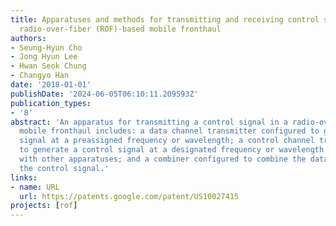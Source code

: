 ```yaml
---
title: Apparatuses and methods for transmitting and receiving control signal in analog
  radio-over-fiber (ROF)-based mobile fronthaul
authors:
- Seung-Hyun Cho
- Jong Hyun Lee
- Hwan Seok Chung
- Changyo Han
date: '2018-01-01'
publishDate: '2024-06-05T06:10:11.209593Z'
publication_types:
- '8'
abstract: 'An apparatus for transmitting a control signal in a radio-over-fiber (RoF)-based
  mobile fronthaul includes: a data channel transmitter configured to generate a data
  signal at a preassigned frequency or wavelength; a control channel transmitter configured
  to generate a control signal at a designated frequency or wavelength that is shared
  with other apparatuses; and a combiner configured to combine the data signal with
  the control signal.'
links:
- name: URL
  url: https://patents.google.com/patent/US10027415
projects: [rof]
---
```

